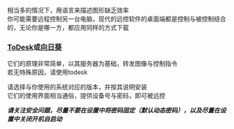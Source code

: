 相当多的情况下，用语言来描述图形缺乏效率  
你可能需要远程控制另一台电脑，现代的远控软件的桌面端都是控制与被控制结合的，无论你是哪一方，都应用同样的方式下载

### [ToDesk](https://www.todesk.com/download.html)或[向日葵](https://sunlogin.oray.com/download?categ=personal&sys=windows&ici=sunlogin_navigation)

它们的原理非常简单，以其服务器为基础，转发图像与控制指令  
若无特殊原因，请使用todesk

请选择与你使用的系统对应的版本，并按其说明安装  
它们的使用界面相当通俗，提供设备号与密码，即可被远控


***请关注安全问题，尽量不要在设置中将密码固定（默认动态密码），以及尽量在设置中关闭开机自启动***